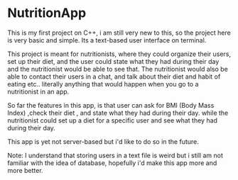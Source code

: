 # NutritionApp

This is my first project on C++, i am still very new to this, so the project here is very basic and simple.
Its a text-based user interface on terminal.

This project is meant for nutritionists, where they could organize their users, set up their diet, and the user could state what they had during their day and the
nutritionist would be able to see that. The nutritionist would also be able to contact their users in a chat, and talk about their diet and habit of eating etc..
literally anything that would happen when you go to a nutritionist in an app.

So far the features in this app, is that user can ask for BMI (Body Mass Index) ,check their diet , and state what they had during their day.
while the nutritionist could set up a diet for a specific user and see what they had during their day.

This app is yet not server-based but i'd like to do so in the future.

Note: I understand that storing users in a text file is weird but i still am not familiar with the idea of database, hopefully i'd make this app more and more better.
